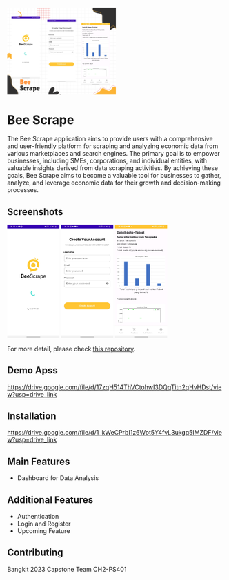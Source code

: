<img src="https://github.com/Rivai09/Project-Bee-Scrape-CH2_PS401/blob/main/Asset/Bee%20Scrape%20(1).png" width="50%"></img>

# Bee Scrape
The Bee Scrape application aims to provide users with a comprehensive and user-friendly platform for scraping and analyzing economic data from various marketplaces and search engines. The primary goal is to empower businesses, including SMEs, corporations, and individual entities, with valuable insights derived from data scraping activities. By achieving these goals, Bee Scrape aims to become a valuable tool for businesses to gather, analyze, and leverage economic data for their growth and decision-making processes. 

## Screenshots
<img src="https://github.com/Rivai09/Project-Bee-Scrape-CH2_PS401/blob/main/Asset/Screenshot_20231221-000351_Bee%20Scape.jpg" width="24%"></img>
<img src="https://github.com/Rivai09/Project-Bee-Scrape-CH2_PS401/blob/main/Asset/Screenshot_20231221-000502_Bee%20Scape.jpg" width="24%"></img>
<img src="https://github.com/Rivai09/Project-Bee-Scrape-CH2_PS401/blob/main/Asset/Screenshot_20231221-000935_Bee%20Scape.jpg" width="24%"></img>


For more detail, please check [this repository](https://github.com/Rivai09/Project-Bee-Scrape-CH2_PS401).

## Demo Apss
https://drive.google.com/file/d/17zqH514ThVCtohwI3DQqTitn2qHvHDst/view?usp=drive_link

## Installation
https://drive.google.com/file/d/1_kWeCPrbI1z6Wot5Y4fvL3ukgq5IMZDF/view?usp=drive_link


## Main Features
- Dashboard for Data Analysis


## Additional Features
- Authentication
- Login and Register
- Upcoming Feature


## Contributing
Bangkit 2023 Capstone Team CH2-PS401
